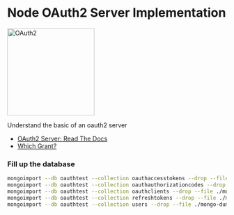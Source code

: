 # Node OAuth2 Server Implementation

<img alt="OAuth2" src="https://cdn.auth0.com/website/assets/pages/homepage/img/std_cert/oauth2-360e300bd3.svg" width="200">

Understand the basic of an oauth2 server

* [OAuth2 Server: Read The Docs](http://oauth2-server.readthedocs.io/en/latest/model/overview.html)
* [Which Grant?](https://oauth2.thephpleague.com/authorization-server/which-grant/)

### Fill up the database

```sh
mongoimport --db oauthtest --collection oauthaccesstokens --drop --file ./mongo-dump/oauthaccesstokens.json
mongoimport --db oauthtest --collection oauthauthorizationcodes --drop --file ./mongo-dump/oauthauthorizationcodes.json
mongoimport --db oauthtest --collection oauthclients --drop --file ./mongo-dump/oauthclients.json
mongoimport --db oauthtest --collection refreshtokens --drop --file ./mongo-dump/refreshtokens.json
mongoimport --db oauthtest --collection users --drop --file ./mongo-dump/users.json
```
